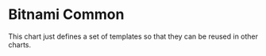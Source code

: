 # Bitnami Common

This chart just defines a set of templates so that they can be reused in other charts.
